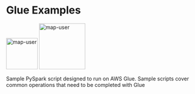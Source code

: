 # Glue Examples

<img width="85" alt="map-user" src="https://img.shields.io/badge/views-829-green"> <img width="125" alt="map-user" src="https://img.shields.io/badge/unique visits-179-green">

Sample PySpark script designed to run on AWS Glue. Sample scripts cover common operations that need to be completed with Glue

